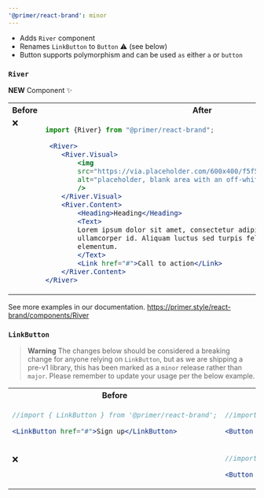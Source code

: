 ```yaml
---
'@primer/react-brand': minor
---
```


- Adds `River` component
- Renames `LinkButton` to `Button` :warning: (see below)
- Button supports polymorphism and can be used `as` either `a` or `button`


### `River`


**NEW** Component :sparkles: 

<table>
<tr>
<th> Before</th> <th> After</th>
</tr>
<tr>
<td valign="top">❌</td>
<td valign="top">

```jsx
import {River} from "@primer/react-brand";

 <River>
    <River.Visual>
        <img
        src="https://via.placeholder.com/600x400/f5f5f5/f5f5f5.png"
        alt="placeholder, blank area with an off-white background color"
        />
    </River.Visual>
    <River.Content>
        <Heading>Heading</Heading>
        <Text>
        Lorem ipsum dolor sit amet, consectetur adipiscing elit. In sapien sit
        ullamcorper id. Aliquam luctus sed turpis felis nam pulvinar risus
        elementum.
        </Text>
        <Link href="#">Call to action</Link>
    </River.Content>
</River>
```

</td>
</tr>
</table>

See more examples in our documentation.
https://primer.style/react-brand/components/River


### `LinkButton`
> **Warning**
> The changes below should be considered a breaking change for anyone relying on `LinkButton`, but as we are shipping a pre-v1 library, this has been marked as a `minor` release rather than `major`. Please remember to update your usage per the below example.


<table>
<tr>
<th> Before</th> <th> After</th>
</tr>
<tr>
<td valign="top">

```jsx
//import { LinkButton } from '@primer/react-brand';

<LinkButton href="#">Sign up</LinkButton>
```

</td>
<td valign="top">

```jsx
//import { Button } from '@primer/react-brand';

<Button href="#">Sign up</Button>
```

</td>
</tr>
<tr>
<td valign="top">

❌ 

</td>
<td valign="top">

```jsx
//import { Button } from '@primer/react-brand';

<Button as="button" onClick={handler}>Sign Up</Button>
```

</td>
</tr>

</table>


